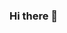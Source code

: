 ### Hi there 👋

<!--
**kamarbaraka/kamarbaraka** is a ✨ _special_ ✨ repository because its `README.md` (this file) appears on your GitHub profile.

Here are some ideas to get you started:

- 🔭 I’m currently working on some java projects
- 🌱 I’m currently learning java
- 👯 I’m looking to collaborate on any java project
- 🤔 I’m looking for help with 
- 💬 Ask me about ...
- 📫 How to reach me: kamar254baraka@gmail.com
- 😄 Pronouns: ...
- ⚡ Fun fact: ...
-->
